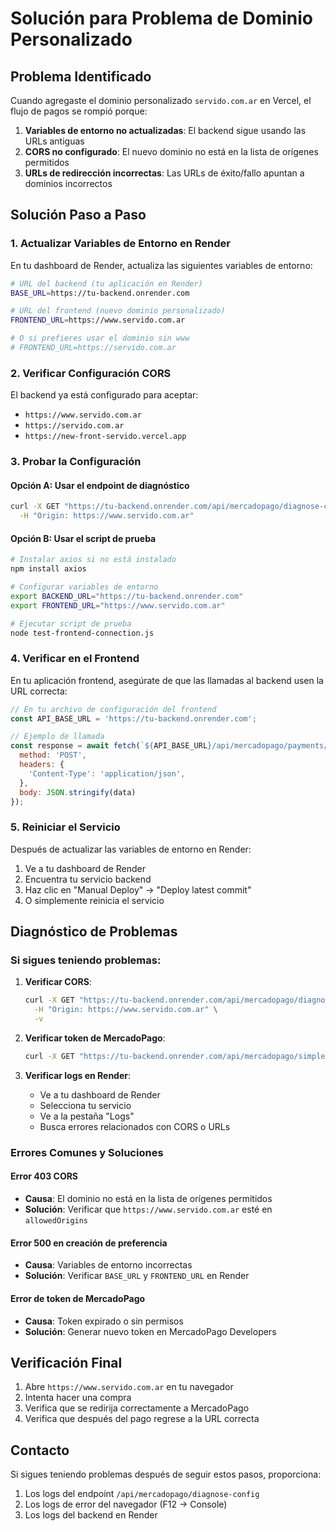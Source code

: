 # Solución para Problema de Dominio Personalizado

## Problema Identificado

Cuando agregaste el dominio personalizado `servido.com.ar` en Vercel, el flujo de pagos se rompió porque:

1. **Variables de entorno no actualizadas**: El backend sigue usando las URLs antiguas
2. **CORS no configurado**: El nuevo dominio no está en la lista de orígenes permitidos
3. **URLs de redirección incorrectas**: Las URLs de éxito/fallo apuntan a dominios incorrectos

## Solución Paso a Paso

### 1. Actualizar Variables de Entorno en Render

En tu dashboard de Render, actualiza las siguientes variables de entorno:

```bash
# URL del backend (tu aplicación en Render)
BASE_URL=https://tu-backend.onrender.com

# URL del frontend (nuevo dominio personalizado)
FRONTEND_URL=https://www.servido.com.ar

# O si prefieres usar el dominio sin www
# FRONTEND_URL=https://servido.com.ar
```

### 2. Verificar Configuración CORS

El backend ya está configurado para aceptar:
- `https://www.servido.com.ar`
- `https://servido.com.ar`
- `https://new-front-servido.vercel.app`

### 3. Probar la Configuración

#### Opción A: Usar el endpoint de diagnóstico
```bash
curl -X GET "https://tu-backend.onrender.com/api/mercadopago/diagnose-config" \
  -H "Origin: https://www.servido.com.ar"
```

#### Opción B: Usar el script de prueba
```bash
# Instalar axios si no está instalado
npm install axios

# Configurar variables de entorno
export BACKEND_URL="https://tu-backend.onrender.com"
export FRONTEND_URL="https://www.servido.com.ar"

# Ejecutar script de prueba
node test-frontend-connection.js
```

### 4. Verificar en el Frontend

En tu aplicación frontend, asegúrate de que las llamadas al backend usen la URL correcta:

```javascript
// En tu archivo de configuración del frontend
const API_BASE_URL = 'https://tu-backend.onrender.com';

// Ejemplo de llamada
const response = await fetch(`${API_BASE_URL}/api/mercadopago/payments/create-preference`, {
  method: 'POST',
  headers: {
    'Content-Type': 'application/json',
  },
  body: JSON.stringify(data)
});
```

### 5. Reiniciar el Servicio

Después de actualizar las variables de entorno en Render:
1. Ve a tu dashboard de Render
2. Encuentra tu servicio backend
3. Haz clic en "Manual Deploy" → "Deploy latest commit"
4. O simplemente reinicia el servicio

## Diagnóstico de Problemas

### Si sigues teniendo problemas:

1. **Verificar CORS**:
   ```bash
   curl -X GET "https://tu-backend.onrender.com/api/mercadopago/diagnose-config" \
     -H "Origin: https://www.servido.com.ar" \
     -v
   ```

2. **Verificar token de MercadoPago**:
   ```bash
   curl -X GET "https://tu-backend.onrender.com/api/mercadopago/simple-token-test"
   ```

3. **Verificar logs en Render**:
   - Ve a tu dashboard de Render
   - Selecciona tu servicio
   - Ve a la pestaña "Logs"
   - Busca errores relacionados con CORS o URLs

### Errores Comunes y Soluciones

#### Error 403 CORS
- **Causa**: El dominio no está en la lista de orígenes permitidos
- **Solución**: Verificar que `https://www.servido.com.ar` esté en `allowedOrigins`

#### Error 500 en creación de preferencia
- **Causa**: Variables de entorno incorrectas
- **Solución**: Verificar `BASE_URL` y `FRONTEND_URL` en Render

#### Error de token de MercadoPago
- **Causa**: Token expirado o sin permisos
- **Solución**: Generar nuevo token en MercadoPago Developers

## Verificación Final

1. Abre `https://www.servido.com.ar` en tu navegador
2. Intenta hacer una compra
3. Verifica que se redirija correctamente a MercadoPago
4. Verifica que después del pago regrese a la URL correcta

## Contacto

Si sigues teniendo problemas después de seguir estos pasos, proporciona:
1. Los logs del endpoint `/api/mercadopago/diagnose-config`
2. Los logs de error del navegador (F12 → Console)
3. Los logs del backend en Render 